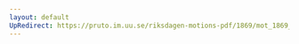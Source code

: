 ```yaml
---
layout: default
UpRedirect: https://pruto.im.uu.se/riksdagen-motions-pdf/1869/mot_1869__ak__189/mot_1869__ak__189-002.pdf
---
```

